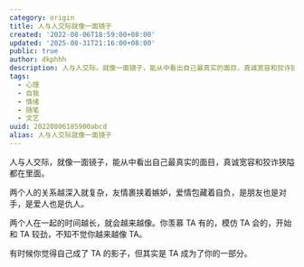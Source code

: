 ```yaml
---
category: origin
title: 人与人交际就像一面镜子
created: '2022-08-06T18:59:00+08:00'
updated: '2025-08-31T21:16:00+08:00'
public: true
author: dkphhh
description: 人与人交际，就像一面镜子，能从中看出自己最真实的面目，真诚宽容和狡诈狭隘都在里面。
tags:
  - 心理
  - 自我
  - 情绪
  - 随笔
  - 文艺
uuid: 20220806185900abcd
alias: 人与人交际就像一面镜子
---
```


人与人交际，就像一面镜子，能从中看出自己最真实的面目，真诚宽容和狡诈狭隘都在里面。

两个人的关系越深入就复杂，友情裹挟着嫉妒，爱情包藏着自负，是朋友也是对手，是爱人也是仇人。

两个人在一起的时间越长，就会越来越像。你羡慕 TA 有的，模仿 TA 会的，开始和 TA 较劲，不知不觉你越来越像 TA。

有时候你觉得自己成了 TA 的影子，但其实是 TA 成为了你的一部分。
